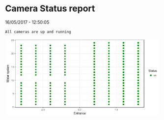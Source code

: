 Camera Status report
================
16/05/2017 - 12:50:05

    All cameras are up and running

![](camreport_files/figure-markdown_github/unnamed-chunk-2-1.png)
